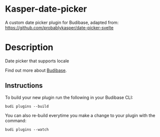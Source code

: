 # Kasper-date-picker
A custom date picker plugin for Budibase, adapted from: https://github.com/probablykasper/date-picker-svelte

# Description
Date picker that supports locale

Find out more about [Budibase](https://github.com/Budibase/budibase).

## Instructions

To build your new  plugin run the following in your Budibase CLI:
```
budi plugins --build
```

You can also re-build everytime you make a change to your plugin with the command:
```
budi plugins --watch
```

